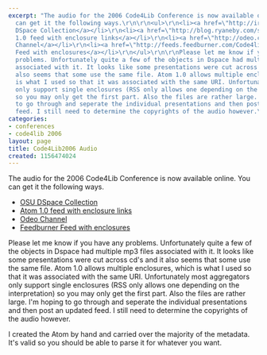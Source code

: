 ```yaml
---
excerpt: "The audio for the 2006 Code4Lib Conference is now available online. You
  can get it the following ways.\r\n\r\n<ul>\r\n<li><a href=\"http://ir.library.oregonstate.edu/dspace/handle/1957/2933\">OSU
  DSpace Collection</a></li>\r\n<li><a href=\"http://blog.ryaneby.com/stuff/code4libaudio.xml\">Atom
  1.0 feed with enclosure links</a></li>\r\n<li><a href=\"http://odeo.com/channel/120703/view\">Odeo
  Channel</a></li>\r\n<li><a href=\"http://feeds.feedburner.com/Code4lib2006ConferenceAudio\">Feedburner
  Feed with enclosures</a></li>\r\n</ul>\r\n\r\nPlease let me know if you have any
  problems. Unfortunately quite a few of the objects in Dspace had multiple mp3 files
  associated with it. It looks like some presentations were cut across cd's and it
  also seems that some use the same file. Atom 1.0 allows multiple enclosures, which
  is what I used so that it was associated with the same URI. Unfortunately most aggregators
  only support single enclosures (RSS only allows one depending on the interpretation)
  so you may only get the first part. Also the files are rather large. I'm hoping
  to go through and seperate the individual presentations and then post an updated
  feed. I still need to determine the copyrights of the audio however.\r"
categories:
- conferences
- code4lib 2006
layout: page
title: Code4Lib2006 Audio
created: 1156474024
---
```

The audio for the 2006 Code4Lib Conference is now available online. You can get it the following ways.

<ul>
<li><a href="http://ir.library.oregonstate.edu/dspace/handle/1957/2933">OSU DSpace Collection</a></li>
<li><a href="http://blog.ryaneby.com/stuff/code4libaudio.xml">Atom 1.0 feed with enclosure links</a></li>
<li><a href="http://odeo.com/channel/120703/view">Odeo Channel</a></li>
<li><a href="http://feeds.feedburner.com/Code4lib2006ConferenceAudio">Feedburner Feed with enclosures</a></li>
</ul>

Please let me know if you have any problems. Unfortunately quite a few of the objects in Dspace had multiple mp3 files associated with it. It looks like some presentations were cut across cd's and it also seems that some use the same file. Atom 1.0 allows multiple enclosures, which is what I used so that it was associated with the same URI. Unfortunately most aggregators only support single enclosures (RSS only allows one depending on the interpretation) so you may only get the first part. Also the files are rather large. I'm hoping to go through and seperate the individual presentations and then post an updated feed. I still need to determine the copyrights of the audio however.

I created the Atom by hand and carried over the majority of the metadata. It's valid so you should be able to parse it for whatever you want.
